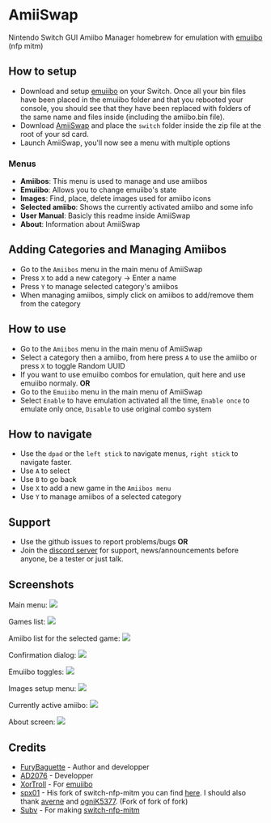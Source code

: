 # AmiiSwap
Nintendo Switch GUI Amiibo Manager homebrew for emulation with [emuiibo](https://github.com/XorTroll/emuiibo) (nfp mitm)

## How to setup
- Download and setup [emuiibo](https://github.com/XorTroll/emuiibo) on your Switch. Once all your bin files have been placed in the emuiibo folder and that you rebooted your console, you should see that they have been replaced with folders of the same name and files inside (including the amiibo.bin file).
- Download [AmiiSwap](https://github.com/FuryBaguette/AmiiSwap/releases) and place the `switch` folder inside the zip file at the root of your sd card.
- Launch AmiiSwap, you'll now see a menu with multiple options

### Menus
- **Amiibos**: This menu is used to manage and use amiibos
- **Emuiibo**: Allows you to change emuiibo's state
- **Images**: Find, place, delete images used for amiibo icons
- **Selected amiibo**: Shows the currently activated amiibo and some info
- **User Manual**: Basicly this readme inside AmiiSwap
- **About**: Information about AmiiSwap

## Adding Categories and Managing Amiibos
- Go to the `Amiibos` menu in the main menu of AmiiSwap
- Press `X` to add a new category -> Enter a name
- Press `Y` to manage selected category's amiibos
- When managing amiibos, simply click on amiibos to add/remove them from the category

## How to use
- Go to the `Amiibos` menu in the main menu of AmiiSwap
- Select a category then a amiibo, from here press `A` to use the amiibo or press `X` to toggle Random UUID
- If you want to use emuiibo combos for emulation, quit here and use emuiibo normaly. **OR**
- Go to the `Emuiibo` menu in the main menu of AmiiSwap
- Select `Enable` to have emulation activated all the time, `Enable once` to emulate only once, `Disable` to use original combo system

## How to navigate
- Use the `dpad` or the `left stick` to navigate menus, `right stick` to navigate faster.
- Use `A` to select
- Use `B` to go back
- Use `X` to add a new game in the `Amiibos menu`
- Use `Y` to manage amiibos of a selected category

## Support
- Use the github issues to report problems/bugs **OR**
- Join the [discord server](https://discord.gg/ap6yfR2) for support, news/announcements before anyone, be a tester or just talk.

## Screenshots
Main menu:
![](https://github.com/FuryBaguette/AmiiSwap/blob/master/Screenshots/MainScreen.jpg)

Games list:
![](https://github.com/FuryBaguette/AmiiSwap/blob/master/Screenshots/GameList.jpg)

Amiibo list for the selected game:
![](https://github.com/FuryBaguette/AmiiSwap/blob/master/Screenshots/AmiiboList.jpg)

Confirmation dialog:
![](https://github.com/FuryBaguette/AmiiSwap/blob/master/Screenshots/UseAmiibo.jpg)

Emuiibo toggles:
![](https://github.com/FuryBaguette/AmiiSwap/blob/master/Screenshots/EmuiiboToggle.jpg)

Images setup menu:
![](https://github.com/FuryBaguette/AmiiSwap/blob/master/Screenshots/ImagesMenu.jpg)

Currently active amiibo:
![](https://github.com/FuryBaguette/AmiiSwap/blob/master/Screenshots/ActiveAmiibo.jpg)

About screen:
![](https://github.com/FuryBaguette/AmiiSwap/blob/master/Screenshots/AboutScreen.jpg)

## Credits
- [FuryBaguette](https://github.com/FuryBaguette) - Author and developper
- [AD2076](https://github.com/AD2076) - Developper
- [XorTroll](https://github.com/XorTroll/) - For [emuiibo](https://github.com/XorTroll/emuiibo)
- [spx01](https://github.com/spx01) - His fork of switch-nfp-mitm you can find [here](https://github.com/spx01/switch-nfp-mitm). I should also thank [averne](https://github.com/averne/) and [ogniK5377](https://github.com/ogniK5377). (Fork of fork of fork)
- [Subv](https://github.com/Subv) - For making [switch-nfp-mitm](https://github.com/Subv/switch-nfp-mitm)
